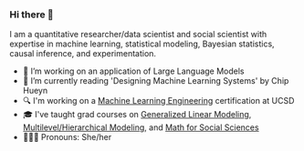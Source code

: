### Hi there 👋

I am a quantitative researcher/data scientist and social scientist with expertise in machine learning, statistical modeling, Bayesian statistics, causal inference, and experimentation.

- 🔭 I’m working on an application of Large Language Models
- 🌱 I’m currently reading 'Designing Machine Learning Systems' by Chip Hueyn
- 🔍 I'm working on a [Machine Learning Engineering](https://github.com/ConstanzaSchibber/mec-mini-projects) certification at UCSD 
- 🎓 I've taught grad courses on [Generalized Linear Modeling](https://github.com/ConstanzaSchibber/Generalized-Linear-Models), [Multilevel/Hierarchical Modeling](https://github.com/ConstanzaSchibber/Teaching-MultilevelModeling), and [Math for Social Sciences](https://github.com/ConstanzaSchibber/Math-For-SocialScience)
- 👩🏻‍🔧 Pronouns: She/her
<!--
**ConstanzaSchibber/ConstanzaSchibber** is a ✨ _special_ ✨ repository because its `README.md` (this file) appears on your GitHub profile.

Here are some ideas to get you started:

- 🔭 I’m currently working on ...
- 🌱 I’m currently learning ...
- 👯 I’m looking to collaborate on ...
- 🤔 I’m looking for help with ...
- 💬 Ask me about ...
- 📫 How to reach me: ...
- 😄 Pronouns: ...
- ⚡ Fun fact: ...
-->
